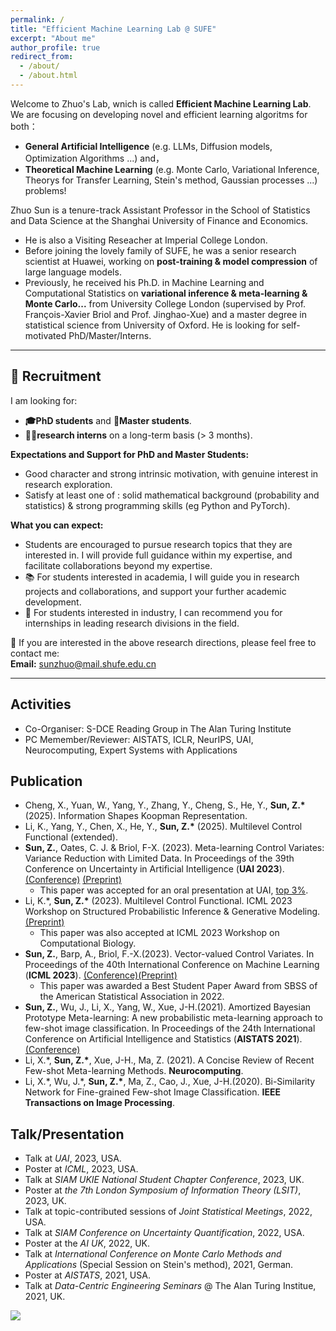 ```yaml
---
permalink: /
title: "Efficient Machine Learning Lab @ SUFE"
excerpt: "About me"
author_profile: true
redirect_from: 
  - /about/
  - /about.html  
---
```

Welcome to Zhuo's Lab, wnich is called **Efficient Machine Learning Lab**. We are focusing on developing novel and efficient learning algoritms for both：
- **General Artificial Intelligence** (e.g. LLMs, Diffusion models, Optimization Algorithms ...) and，
- **Theoretical Machine Learning** (e.g. Monte Carlo, Variational Inference, Theorys for Transfer Learning, Stein's method, Gaussian processes ...) problems! 


Zhuo Sun is a tenure-track Assistant Professor in the School of Statistics and Data Science at the Shanghai University of Finance and Economics. 

- He is also a Visiting Reseacher at Imperial College London.
- Before joining the lovely family of SUFE, he was a senior research scientist at Huawei, working on **post-training & model compression** of large language models.
- Previously, he received his Ph.D. in Machine Learning and Computational Statistics on **variational inference & meta-learning & Monte Carlo...** from University College London (supervised by Prof. François-Xavier Briol and Prof. Jinghao-Xue) and a master degree in statistical science from University of Oxford. He is looking for self-motivated PhD/Master/Interns.

---
  
## 📢 Recruitment
I am looking for:
 *  **🎓PhD students** and **📘Master students**.  
 *  **🧑‍🔬research interns** on a long-term basis (> 3 months).

**Expectations and Support for PhD and Master Students:**
- Good character and strong intrinsic motivation, with genuine interest in research exploration.  
- Satisfy at least one of : solid mathematical background (probability and statistics) & strong programming skills (eg Python and PyTorch).

**What you can expect:**
  - Students are encouraged to pursue research topics that they are interested in. I will provide full guidance within my expertise, and facilitate collaborations beyond my expertise.  
  - 📚 For students interested in academia, I will guide you in research projects and collaborations, and support your further academic development.  
  - 💼 For students interested in industry, I can recommend you for internships in leading research divisions in the field.  

📩 If you are interested in the above research directions, please feel free to contact me:  
**Email:** [sunzhuo@mail.shufe.edu.cn](mailto:sunzhuo@mail.shufe.edu.cn)

---

##  Activities
* Co-Organiser: S-DCE Reading Group in The Alan Turing Institute
* PC Memember/Reviewer: AISTATS, ICLR, NeurIPS, UAI, Neurocomputing, Expert Systems with Applications



## Publication
* Cheng, X., Yuan, W., Yang, Y., Zhang, Y., Cheng, S., He, Y.,  __Sun, Z.\*__ (2025). Information Shapes Koopman Representation. 
* Li, K., Yang, Y., Chen, X., He, Y., __Sun, Z.\*__ (2025). Multilevel Control Functional (extended).
* __Sun, Z.__, Oates, C. J. & Briol, F-X. (2023). Meta-learning Control Variates: Variance Reduction with Limited Data. In Proceedings of the 39th Conference on Uncertainty in Artificial Intelligence (__UAI 2023__). [(Conference)](https://proceedings.mlr.press/v216/sun23a.html) [(Preprint)](https://arxiv.org/abs/2303.04756)
    * This paper was accepted for an oral presentation at UAI, [top 3%]().
* Li, K.\*, __Sun, Z.\*__ (2023). Multilevel Control Functional. ICML 2023 Workshop on Structured Probabilistic Inference & Generative Modeling. [(Preprint)](https://arxiv.org/abs/2305.12996)
    * This paper was also accepted at ICML 2023 Workshop on Computational Biology.
*   __Sun, Z.__, Barp, A., Briol, F.-X.(2023). Vector-valued Control Variates. In Proceedings of the 40th International Conference on Machine Learning (__ICML 2023__).  [(Conference)](https://proceedings.mlr.press/v202/sun23a.html)[(Preprint)](https://arxiv.org/abs/2109.08944)
    * This paper was awarded a Best Student Paper Award from SBSS of the American Statistical Association in 2022.
*   __Sun, Z.__, Wu, J., Li, X., Yang, W., Xue, J-H.(2021). Amortized Bayesian Prototype Meta-learning: A new probabilistic meta-learning approach to few-shot image classification. In Proceedings of the 24th International Conference on Artificial Intelligence and Statistics (__AISTATS 2021__).[(Conference)](https://proceedings.mlr.press/v130/sun21a.html)
*   Li, X.\*, __Sun, Z.\*__, Xue, J-H., Ma, Z. (2021). A Concise Review of Recent Few-shot Meta-learning Methods. __Neurocomputing__.
*   Li, X.\*, Wu, J.\*, __Sun, Z.\*__, Ma, Z., Cao, J., Xue, J-H.(2020). Bi-Similarity Network for Fine-grained Few-shot Image Classification. __IEEE Transactions on Image Processing__.




## Talk/Presentation
*   Talk at _UAI_, 2023, USA.
*   Poster at _ICML_, 2023, USA.
*   Talk at _SIAM UKIE National Student Chapter Conference_, 2023, UK.
*   Poster at _the 7th London Symposium of Information Theory (LSIT)_, 2023, UK.
*   Talk at topic-contributed sessions of _Joint Statistical Meetings_, 2022, USA.
*   Talk at _SIAM Conference on Uncertainty Quantification_, 2022, USA.
*   Poster at the _AI UK_, 2022, UK.
*   Talk at _International Conference on Monte Carlo Methods and Applications_ (Special Session on Stein's method), 2021, German.
*   Poster at _AISTATS_, 2021, USA.
*   Talk at _Data-Centric Engineering Seminars_ @ The Alan Turing Institue, 2021, UK.
















<a href="https://clustrmaps.com/site/1bg2c" title="Visit tracker"><img src="//clustrmaps.com/map_v2.png?cl=080808&w=a&t=n&d=C4byDrEvOWlkQBPck4uhnEYVbsB_VEy0fAJC1qmic1s&co=ffffff&ct=808080" /></a>





